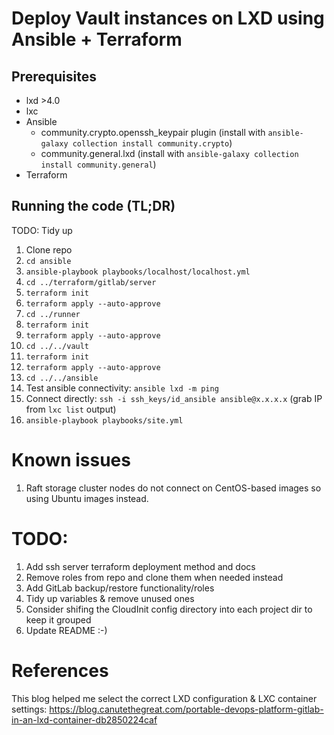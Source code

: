 # Deploy Vault instances on LXD using Ansible + Terraform

## Prerequisites

* lxd >4.0
* lxc
* Ansible
  * community.crypto.openssh_keypair plugin (install with `ansible-galaxy collection install community.crypto`)
  * community.general.lxd (install with `ansible-galaxy collection install community.general`)
* Terraform

## Running the code (TL;DR)

TODO: Tidy up

1. Clone repo
1. `cd ansible`
1. `ansible-playbook playbooks/localhost/localhost.yml`
1. `cd ../terraform/gitlab/server`
1. `terraform init`
1. `terraform apply --auto-approve`
1. `cd ../runner`
1. `terraform init`
1. `terraform apply --auto-approve`
1. `cd ../../vault`
1. `terraform init`
1. `terraform apply --auto-approve`
1. `cd ../../ansible`
1. Test ansible connectivity: `ansible lxd -m ping`
1. Connect directly: `ssh -i ssh_keys/id_ansible ansible@x.x.x.x` (grab IP from `lxc list` output)
1. `ansible-playbook playbooks/site.yml`

# Known issues

1. Raft storage cluster nodes do not connect on CentOS-based images so using Ubuntu images instead.

# TODO:

1. Add ssh server terraform deployment method and docs
1. Remove roles from repo and clone them when needed instead
1. Add GitLab backup/restore functionality/roles
1. Tidy up variables & remove unused ones
1. Consider shifing the CloudInit config directory into each project dir to keep it grouped
1. Update README :-)

# References

This blog helped me select the correct LXD configuration & LXC container settings:
https://blog.canutethegreat.com/portable-devops-platform-gitlab-in-an-lxd-container-db2850224caf
